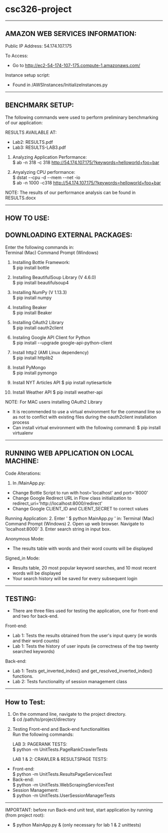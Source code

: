 # csc326-project

-------------------------------------------------
AMAZON WEB SERVICES INFORMATION:
-------------------------------------------------
Public IP Address: 54.174.107.175

To Access:
- Go to http://ec2-54-174-107-175.compute-1.amazonaws.com/

Instance setup script:
- Found in /AWSInstances/InitializeInstances.py

-------------------------------------------------
BENCHMARK SETUP:
-------------------------------------------------
The following commands were used to perform preliminary
benchmarking of our application:

RESULTS AVAILABLE AT:
- Lab2: RESULTS.pdf
- Lab3: RESULTS-LAB3.pdf

1. Analyzing Application Performance: <br>
  $ ab -n 318 -c 318 http://54.174.107.175/?keywords=helloworld+foo+bar

2. Anyalyzing CPU performance: <br>
  $ dstat --cpu -d --mem --net -io <br>
  $ ab -n 1000 -c318 http://54.174.107.175/?keywords=helloworld+foo+bar

NOTE: The results of our performance analysis can be found in RESULTS.docx

-------------------------------------------------
HOW TO USE:
-------------------------------------------------
DOWNLOADING EXTERNAL PACKAGES:
-------------------------------------------------
Enter the following commands in:<br>
  Terminal (Mac)
  Command Prompt (Windows)

1. Installing Bottle Framework:<br>
   $ pip install bottle

2. Installing BeautifulSoup Library (V 4.6.0)<br>
   $ pip install beautifulsoup4

3. Installing NumPy (V 1.13.3)<br>
   $ pip install numpy

4. Installing Beaker<br>
   $ pip install Beaker

5. Installing OAuth2 Library <br>
   $ pip install oauth2client

6. Instaling Google API Client for Python<br>
   $ pip install --upgrade google-api-python-client

5. Install http2 (AMI Linux dependency)<br>
   $ pip install httplib2

6. Install PyMongo <br>
    $ pip install pymongo
   
7. Install NYT Articles API
    $ pip install nytiesarticle

8. Install Weather API
    $ pip install weather-api
    
NOTE: For MAC users installing OAuth2 Library
- It is recommended to use a virtual environment for the command line
so as not to conflict with existing files during the oauth2client installation
process
- Can install virtual environment with the following command:
   $ pip install virtualenv

-------------------------------------------------
RUNNING WEB APPLICATION ON LOCAL MACHINE:
-------------------------------------------------
Code Alterations:
1. In /MainApp.py:
  - Change Bottle Script to run with host='localhost' and port='8000'
  - Change Google Redirect URL in Flow class initialization to redirect_uri='http://localhost:8000/redirect'
  - Change Google CLIENT_ID and CLIENT_SECRET to correct values

Running Application:
2. Enter ' $ python MainApp.py ' in:
  Terminal (Mac)
  Command Prompt (Windows)
2. Open up web browser. Navigate to 'localhost:8000'
3. Enter search string in input box.

Anonymous Mode:
  - The results table with words and their word counts will be displayed

Signed_in Mode:
  - Results table, 20 most popular keyword searches, and 10 most recent words will be displayed
  - Your search history will be saved for every subsequent login

-------------------------------------------------
TESTING:
-------------------------------------------------
- There are three files used for testing the application, one for front-end and
two for back-end.

Front-end:
- Lab 1: Tests the results obtained from the user's input query
    (ie words and their word counts)
- Lab 1: Tests the history of user inputs
    (ie correctness of the top twenty searched keywords)

Back-end:
- Lab 1: Tests get_inverted_index() and get_resolved_inverted_index() functions.
- Lab 2: Tests functionality of session management class
------------------------------------------------
How to Test:
------------------------------------------------
1. On the command line, navigate to the project directory.<br>
    $ cd /path/to/project/directory
2. Testing Front-end and Back-end functionalities<br>
   Run the following commands:
   
   LAB 3: PAGERANK TESTS: <br>
   $ python -m UnitTests.PageRankCrawlerTests
   
   LAB 1 & 2: CRAWLER & RESULTSPAGE TESTS: <br>
-  Front-end:<br>
    $ python -m UnitTests.ResultsPageServicesTest
-  Back-end:<br>
    $ python -m UnitTests.WebScrapingServicesTest
-  Session Management:<br>
    $ python -m UnitTests.UserSessionManagerTests
-----------------------------------------
IMPORTANT: before run Back-end unit test, start application by running (from project root):
- $ python MainApp.py & (only necessary for lab 1 & 2 unittests)
